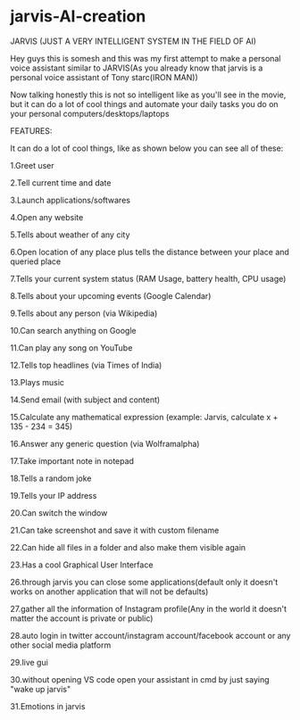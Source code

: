 # jarvis-AI-creation
JARVIS (JUST A VERY INTELLIGENT SYSTEM IN THE FIELD OF AI)

Hey guys this is somesh and this was my first attempt to make a personal voice assistant similar to JARVIS(As you already know that jarvis is a personal voice assistant of Tony starc(IRON MAN))

Now talking honestly this is not so intelligent like as you'll see in the movie, but it can do a lot of cool things and automate your daily tasks you do on your personal computers/desktops/laptops

FEATURES:

It can do a lot of cool things, like as shown below you can see all of these:

1.Greet user

2.Tell current time and date

3.Launch applications/softwares

4.Open any website

5.Tells about weather of any city

6.Open location of any place plus tells the distance between your place and queried place

7.Tells your current system status (RAM Usage, battery health, CPU usage)

8.Tells about your upcoming events (Google Calendar)

9.Tells about any person (via Wikipedia)

10.Can search anything on Google

11.Can play any song on YouTube

12.Tells top headlines (via Times of India)

13.Plays music

14.Send email (with subject and content)

15.Calculate any mathematical expression (example: Jarvis, calculate x + 135 - 234 = 345)

16.Answer any generic question (via Wolframalpha)

17.Take important note in notepad

18.Tells a random joke

19.Tells your IP address

20.Can switch the window

21.Can take screenshot and save it with custom filename

22.Can hide all files in a folder and also make them visible again

23.Has a cool Graphical User Interface

26.through jarvis you can close some applications(default only it doesn't works on another application that will not be defaults)

27.gather all the information of Instagram profile(Any in the world it doesn't matter the account is private or public)

28.auto login in twitter account/instagram account/facebook account or any other social media platform

29.live gui

30.without opening VS code open your assistant in cmd by just saying "wake up jarvis"

31.Emotions in jarvis
